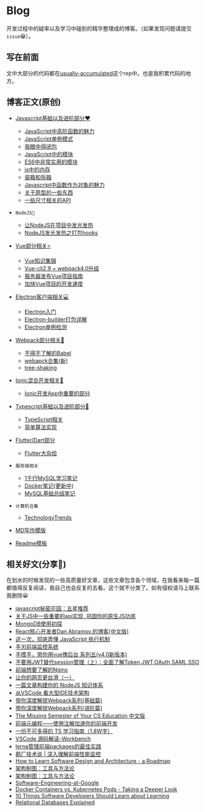 # Blog

开发过程中的疑率以及学习中碰到的精华整理成的博客。（如果发现问题请提交```issue```😁）。

## 写在前面

文中大部分的代码都在[usually-accumulated](https://github.com/QDMarkMan/usually-accumulated)这个rep中。也是我积累代码的地方。

## 博客正文(原创)

<link rel="stylesheet" href="https://at.alicdn.com/t/font_733231_nuk6orzgda.css">

- [Javascript基础以及进阶部分♥](https://github.com/QDMarkMan/CodeBlog/blob/master/TypeScript/READEME.md)
  - [JavaScript中高阶函数的魅力](https://github.com/QDMarkMan/CodeBlog/blob/master/Javascript/JavaScript%E4%B8%AD%E9%AB%98%E9%98%B6%E5%87%BD%E6%95%B0.md)
  - [JavaScript单例模式](https://github.com/QDMarkMan/CodeBlog/blob/master/Javascript/%E8%BF%99%E7%AF%87%E6%96%87%E7%AB%A0%E5%8F%AA%E8%AE%B2%E5%8D%95%E4%BE%8B%E6%A8%A1%E5%BC%8F.md)
  - [我眼中得闭包](https://github.com/QDMarkMan/CodeBlog/blob/master/Javascript/%E6%88%91%E7%9C%BC%E4%B8%AD%E7%9A%84%E9%97%AD%E5%8C%85.md)
  - [JavaScript中的模块](https://github.com/QDMarkMan/CodeBlog/blob/master/Javascript/JavaScript中的模块.md)
  - [ES6中非常实用的模块](https://github.com/QDMarkMan/CodeBlog/blob/master/Javascript/ES6%E4%B8%AD%E6%96%B0%E7%9A%84%E5%AE%9E%E7%94%A8API.md)
  - [js中的内存](https://github.com/QDMarkMan/CodeBlog/blob/master/Javascript/js%E4%B8%AD%E7%9A%84%E5%86%85%E5%AD%98.md)
  - [装箱和拆箱](https://github.com/QDMarkMan/CodeBlog/blob/master/Javascript/装箱和拆箱.md)
  - [Javascript中函数作为对象的魅力](https://github.com/QDMarkMan/CodeBlog/blob/master/Javascript/Javascript中函数作为对象的魅力.md)
  - [关于原型的一些东西](https://github.com/QDMarkMan/CodeBlog/blob/master/Javascript/关于原型的一些东西.md)
  - [一些尺寸相关的API](https://github.com/QDMarkMan/CodeBlog/blob/master/CSS/一些尺寸相关的API.md)
  
- `NodeJS💪`
  - [让NodeJS在项目中发光发热](https://github.com/QDMarkMan/CodeBlog/blob/master/Node/%E8%AE%A9NodeJS%E5%9C%A8%E9%A1%B9%E7%9B%AE%E4%B8%AD%E5%8F%91%E5%85%89%E5%8F%91%E7%83%AD.md)
  - [NodeJS发光发热之打包hooks](https://github.com/QDMarkMan/CodeBlog/blob/master/Node/NodeJS%E5%8F%91%E5%85%89%E5%8F%91%E7%83%AD%E4%B9%8B%E6%89%93%E5%8C%85hooks.md)
  
- [Vue部分相关⭐](https://github.com/QDMarkMan/CodeBlog/blob/master/Vue/README.md)
  - [Vue知识集锦](https://github.com/QDMarkMan/CodeBlog/blob/master/Vue/Vue开发中问题集锦.md)
  - [Vue-cli2.9 + webpack4.0升级](https://github.com/QDMarkMan/CodeBlog/blob/master/Vue/Vue-cli2.9更新webpackV4.0.md)
  - [服务器发布Vue项目指南](https://github.com/QDMarkMan/CodeBlog/blob/master/Vue/%E6%9C%8D%E5%8A%A1%E5%99%A8%E5%8F%91%E5%B8%83Vue%E9%A1%B9%E7%9B%AE%E6%8C%87%E5%8D%97.md)
  - [加快Vue项目的开发速度](https://github.com/QDMarkMan/CodeBlog/blob/master/Vue/%E5%8A%A0%E5%BF%ABVue%E9%A1%B9%E7%9B%AE%E7%9A%84%E5%BC%80%E5%8F%91%E9%80%9F%E5%BA%A6.md)
  
- [Electron客户端相关💻](https://github.com/QDMarkMan/CodeBlog/tree/master/Electron)
  - [Electron入门](https://github.com/QDMarkMan/CodeBlog/tree/master/Electron)
  - [Electron-builder打包详解](https://github.com/QDMarkMan/CodeBlog/blob/master/Electron/electron-builder%E6%89%93%E5%8C%85%E8%AF%A6%E8%A7%A3.md)
  - [Electron单例检测](https://github.com/QDMarkMan/CodeBlog/blob/master/Electron/SingleInstance.md)
  
- [Webpack部分相关🎫](https://github.com/QDMarkMan/CodeBlog/blob/master/Webpack/webpack基础合集.md)
  - [不得不了解的Babel](https://github.com/QDMarkMan/CodeBlog/blob/master/Webpack/%E4%B8%8D%E5%BE%97%E4%B8%8D%E4%BA%86%E8%A7%A3%E7%9A%84Babel.md)
  - [webapck合集(新)](https://github.com/QDMarkMan/CodeBlog/blob/master/Webpack/webpack合集.md)
  - [tree-shaking](https://github.com/QDMarkMan/CodeBlog/blob/master/Webpack/webpack中tree-shaking的威力.md)
  
- [Ionic混合开发相关📱](https://github.com/QDMarkMan/CodeBlog/blob/master/Ionic/READEME.md)
  - [Ionic开发App中重要的部分](https://github.com/QDMarkMan/CodeBlog/blob/master/Ionic/使用Ionic构建一个HybridApp.md)
  
- [Typescript基础以及进阶部分🎫](https://github.com/QDMarkMan/CodeBlog/blob/master/TypeScript/READEME.md)
  - [TypeScript相关](https://github.com/QDMarkMan/CodeBlog/blob/master/TypeScript/READEME.md)
  - [简单算法实现](https://github.com/QDMarkMan/CodeBlog/blob/master/TypeScript/%E7%AE%80%E5%8D%95%E7%AE%97%E6%B3%95%E5%AE%9E%E7%8E%B0.md)
  
- [Flutter/Dart部分](https://github.com/QDMarkMan/CodeBlog/blob/master/Dart/Flutter汇总.md)
  - [Flutter大杂烩](https://github.com/QDMarkMan/CodeBlog/blob/master/Dart/Flutter汇总.md)
  
- `服务端相关`
  
  - [1千行MySQL学习笔记](https://github.com/QDMarkMan/CodeBlog/blob/master/Server/1%E5%8D%83%E8%A1%8CMySQL%E5%AD%A6%E4%B9%A0%E7%AC%94%E8%AE%B0.md)
  - [Docker笔记(更新中)](https://github.com/QDMarkMan/CodeBlog/blob/master/Server/Docker基础指南.md)
  - [MySQL基础总结笔记](https://github.com/QDMarkMan/CodeBlog/blob/master/Server/MySQL总结.md)
  
- `计算机合集`
  
  - [TechnologyTrends](https://github.com/QDMarkMan/CodeBlog/blob/master/Computer/TechnologyTrends.md)
  
- [MD写作模版](https://github.com/QDMarkMan/CodeBlog/blob/master/MDDemo.md)

- [Readme模板](https://github.com/QDMarkMan/CodeBlog/blob/master/ReadmeTemplate.md)

## 相关好文(分享🎉)

在划水的时候发现的一些高质量好文章，这些文章包含各个领域，在我看来每一篇都值得反复阅读，我自己也会反复的去看。这个就不分类了。如有侵权请马上联系我删除😀

- [javascript秘密花园：五星推荐](http://bonsaiden.github.io/JavaScript-Garden/zh/#other.timeouts)
- [关于JS中一些重要的api实现, 巩固你的原生JS功底](https://juejin.im/post/5d635566e51d4561e224a360#comment)
- [MongoDB使用初探](https://juejin.im/post/5d0f34c7f265da1ba25268ee)
- [React核心开发者Dan Abramov.的博客(中文版)](https://overreacted.io/zh-hans/)
- [这一次，彻底弄懂 JavaScript 执行机制](https://juejin.im/post/59e85eebf265da430d571f89#comment)
- [手刃前端监控系统](https://juejin.im/post/5bbc2695e51d4539701e7ea6#heading-6)
- [手摸手，带你用vue撸后台 系列五(v4.0新版本)](https://juejin.im/post/5c92ff94f265da6128275a85)
- [不要用JWT替代session管理（上）：全面了解Token,JWT,OAuth,SAML,SSO](https://juejin.im/post/5b3b870a5188251ac85826b8)
- [前端想要了解的Nginx](https://juejin.im/post/5cae9de95188251ae2324ec3)
- [让你的网页更丝滑（一）](https://juejin.im/post/5c860282e51d45531330e10e)
- [一篇文章构建你的 NodeJS 知识体系](https://juejin.im/post/5c4c0ee8f265da61117aa527)
- [从VSCode 看大型IDE技术架构](https://zhuanlan.zhihu.com/p/96041706)
- [带你深度解锁Webpack系列(基础篇)](https://juejin.im/post/5e5c65fc6fb9a07cd00d8838)
- [带你深度解锁Webpack系列(进阶篇)](https://juejin.im/post/5e6518946fb9a07c820fbaaf)
- [The Missing Semester of Your CS Education 中文版](https://missing-semester-cn.github.io/)
- [前端元编程——使用注解加速你的前端开发](https://zhuanlan.zhihu.com/p/274328551)
- [一份不可多得的 TS 学习指南（1.8W字）](https://juejin.cn/post/6872111128135073806#heading-50)
- [VSCode 源码解读-Workbench](https://zhuanlan.zhihu.com/p/59033621)
- [lerna管理前端packages的最佳实践](http://www.sosout.com/2018/07/21/lerna-repo.html)
- [鹅厂技术说 | 深入理解前端性能监控](https://zhuanlan.zhihu.com/p/65065472)
- [How to Learn Software Design and Architecture - a Roadmap](https://www.freecodecamp.org/news/software-design/)
- [架构制图：工具与方法论](https://zhuanlan.zhihu.com/p/384958911)
- [架构制图：工具与方法论](https://zhuanlan.zhihu.com/p/384958911)
- [Software-Engineering-at-Google](https://qiangmzsx.github.io/Software-Engineering-at-Google/#/?id=software-engineering-at-google)
- [Docker Containers vs. Kubernetes Pods - Taking a Deeper Look](https://labs.iximiuz.com/tutorials/containers-vs-pods)
- [10 Things Software Developers Should Learn about Learning](https://cacm.acm.org/research/10-things-software-developers-should-learn-about-learning/)
- [Relational Databases Explained](https://architecturenotes.co/things-you-should-know-about-databases/)

